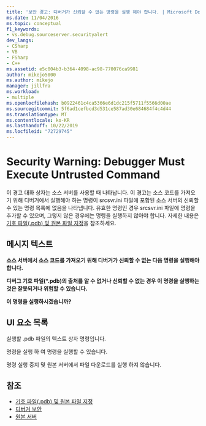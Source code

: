 ```yaml
---
title: '보안 경고: 디버거가 신뢰할 수 없는 명령을 실행 해야 합니다. | Microsoft Docs'
ms.date: 11/04/2016
ms.topic: conceptual
f1_keywords:
- vs.debug.sourceserver.securityalert
dev_langs:
- CSharp
- VB
- FSharp
- C++
ms.assetid: e5c004b3-b364-4098-ac98-770076ca9981
author: mikejo5000
ms.author: mikejo
manager: jillfra
ms.workload:
- multiple
ms.openlocfilehash: b0922461c4ca5366e6d1dc215f5711f5566d00ae
ms.sourcegitcommit: 5f6ad1cefbcd3d531ce587ad30e684684f4c4d44
ms.translationtype: MT
ms.contentlocale: ko-KR
ms.lasthandoff: 10/22/2019
ms.locfileid: "72729745"
---
```

# <a name="security-warning-debugger-must-execute-untrusted-command"></a>Security Warning: Debugger Must Execute Untrusted Command
이 경고 대화 상자는 소스 서버를 사용할 때 나타납니다. 이 경고는 소스 코드를 가져오기 위해 디버거에서 실행해야 하는 명령이 srcsvr.ini 파일에 포함된 소스 서버의 신뢰할 수 있는 명령 목록에 없음을 나타냅니다. 유효한 명령인 경우 srcsvr.ini 파일에 명령을 추가할 수 있으며, 그렇지 않은 경우에는 명령을 실행하지 않아야 합니다. 자세한 내용은 [기호 파일(.pdb) 및 원본 파일 지정](../debugger/specify-symbol-dot-pdb-and-source-files-in-the-visual-studio-debugger.md)을 참조하세요.

## <a name="message-text"></a>메시지 텍스트
 **소스 서버에서 소스 코드를 가져오기 위해 디버거가 신뢰할 수 없는 다음 명령을 실행해야 합니다.**

 **디버그 기호 파일(\*.pdb)의 출처를 알 수 없거나 신뢰할 수 없는 경우 이 명령을 실행하는 것은 잘못되거나 위험할 수 있습니다.**

 **이 명령을 실행하시겠습니까?**

## <a name="uielement-list"></a>UI 요소 목록
 실행할 .pdb 파일의 텍스트 상자 명령입니다.

 명령을 실행 하 여 명령을 실행할 수 있습니다.

 명령 실행 중지 및 원본 서버에서 파일 다운로드를 실행 하지 않습니다.

## <a name="see-also"></a>참조
- [기호 파일(.pdb) 및 원본 파일 지정](../debugger/specify-symbol-dot-pdb-and-source-files-in-the-visual-studio-debugger.md)
- [디버거 보안](../debugger/debugger-security.md)
- [원본 서버](/windows/desktop/Debug/source-server-and-source-indexing)